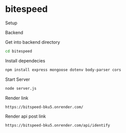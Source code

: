# bitespeed

Setup

Backend

Get into backend directory

```bash
cd bitespeed
```
Install dependecies

```bash
npm install express mongoose dotenv body-parser cors
```
Start Server

```bash
node server.js
```


Render link

```bash
https://bitspeed-bku5.onrender.com/
```

Render api post link

```bash
https://bitspeed-bku5.onrender.com/api/identify
```